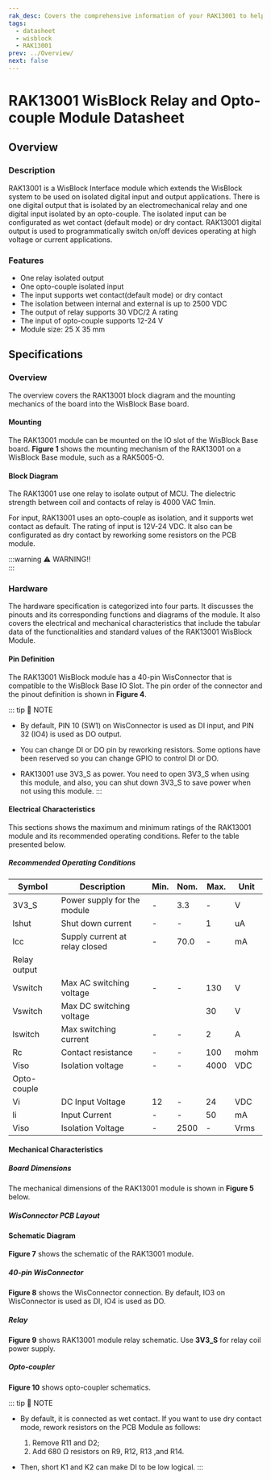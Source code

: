 ```yaml
---
rak_desc: Covers the comprehensive information of your RAK13001 to help you in using it. This information includes technical specifications, characteristics, and requirements, and it also discusses the device components.
tags:
  - datasheet
  - wisblock
  - RAK13001
prev: ../Overview/
next: false
---
```


# RAK13001 WisBlock Relay and Opto-couple Module Datasheet

## Overview

### Description

RAK13001 is a WisBlock Interface module which extends the WisBlock system to be used on isolated digital input and output applications. There is one digital output that is isolated by an electromechanical relay and one digital input isolated by an opto-couple. The isolated input can be configurated as wet contact (default mode) or dry contact. RAK13001 digital output is used to programmatically switch on/off devices operating at high voltage or current applications.

### Features

- One relay isolated output
- One opto-couple isolated input
- The input supports wet contact(default mode) or dry contact
- The isolation between internal and external is up to 2500&nbsp;VDC
- The output of relay supports 30&nbsp;VDC/2&nbsp;A rating
- The input of opto-couple supports 12-24&nbsp;V
- Module size: 25 X 35&nbsp;mm

## Specifications

### Overview 

The overview covers the RAK13001 block diagram and the mounting mechanics of the board into the WisBlock Base board.

#### Mounting

The RAK13001 module can be mounted on the IO slot of the WisBlock Base board. **Figure 1** shows the mounting mechanism of the RAK13001 on a WisBlock Base module, such as a RAK5005-O.

<rk-img
  src="/assets/images/wisblock/rak13001/datasheet/mounting-mechanism.png"
  width="60%"
  caption="RAK13001 mounting mechanism on a WisBlock Base module"
/>

#### Block Diagram

<rk-img
  src="/assets/images/wisblock/rak13001/datasheet/block-diagram.png"
  width="70%"
  caption="RAK13001 Block Diagram"
/>

The RAK13001 use one relay to isolate output of MCU. The dielectric strength between coil and contacts of relay is 4000&nbsp;VAC 1min.

For input, RAK13001 uses an opto-couple as isolation, and it supports wet contact as default. The rating of input is 12V-24&nbsp;VDC. It also can be configurated as dry contact by reworking some resistors on the PCB module.

:::warning ⚠️ WARNING!!    
<rk-img
  src="/assets/images/wisblock/rak13001/datasheet/warning.png"
  width="90%"
  caption="Safety Precaution"
/>
:::

### Hardware

The hardware specification is categorized into four parts. It discusses the pinouts and its corresponding functions and diagrams of the module. It also covers the electrical and mechanical characteristics that include the tabular data of the functionalities and standard values of the RAK13001 WisBlock Module.

#### Pin Definition

The RAK13001 WisBlock module has a 40-pin WisConnector that is compatible to the WisBlock Base IO Slot. The pin order of the connector and the pinout definition is shown in **Figure 4**. 

<rk-img
  src="/assets/images/wisblock/rak13001/datasheet/rak13001-pinout.png"
  width="50%"
  caption="RAK13001 Pinout Schematic"
/>

::: tip 📝 NOTE
- By default, PIN 10 (SW1) on WisConnector is used as DI input, and PIN 32 (IO4) is used as DO output. 

- You can change DI or DO pin by reworking resistors. Some options have been reserved so you can change GPIO to control DI or DO.

- RAK13001 use 3V3_S as power. You need to open 3V3_S when using this module, and also, you can shut down 3V3_S to save power when not using this module.
:::  

#### Electrical Characteristics

This sections shows the maximum and minimum ratings of the RAK13001 module and its recommended operating conditions. Refer to the table presented below.

##### Recommended Operating Conditions

| Symbol       | Description                    | Min. | Nom. | Max. | Unit |
| ------------ | ------------------------------ | ---- | ---- | ---- | ---- |
| 3V3_S        | Power supply for the module    | -    | 3.3  | -    | V    |
| Ishut        | Shut down current              | -    | -    | 1    | uA   |
| Icc          | Supply current at relay closed | -    | 70.0 | -    | mA   |
| Relay output |                                |      |      |      |      |
| Vswitch      | Max AC switching voltage       | -    | -    | 130  | V    |
| Vswitch      | Max DC switching voltage       |      |      | 30   | V    |
| Iswitch      | Max switching current          | -    | -    | 2    | A    |
| Rc           | Contact resistance             | -    | -    | 100  | mohm |
| Viso         | Isolation voltage              | -    | -    | 4000 | VDC  |
| Opto-couple  |                                |      |      |      |      |
| Vi           | DC Input Voltage               | 12   | -    | 24   | VDC  |
| Ii           | Input Current                  | -    | -    | 50   | mA   |
| Viso         | Isolation Voltage              | -    | 2500 | -    | Vrms |



#### Mechanical Characteristics

##### Board Dimensions

The mechanical dimensions of the RAK13001 module is shown in **Figure 5** below.

<rk-img
  src="/assets/images/wisblock/rak13001/datasheet/mechanical-dimensions.png"
  width="75%"
  caption="RAK13001 Mechanical Dimensions"
/>

##### WisConnector PCB Layout

<rk-img
  src="/assets/images/wisblock/rak13001/datasheet/wisconnector-pcb.png"
  width="100%"
  caption="WisConnector PCB footprint and recommendations"
/>

#### Schematic Diagram

**Figure 7** shows the schematic of the RAK13001 module.

<rk-img
  src="/assets/images/wisblock/rak13001/datasheet/rak13001-schematic.png"
  width="100%"
  caption="RAK13001 WisBlock Module Schematic"
/>

##### 40-pin WisConnector

**Figure 8** shows the WisConnector connection. By default, IO3 on WisConnector is used as DI, IO4 is used as DO.

<rk-img
  src="/assets/images/wisblock/rak13001/datasheet/rak13001-wisio.png"
  width="50%"
  caption="RAK13001 WisConnector"
/>

##### Relay 

**Figure 9** shows RAK13001 module relay schematic. Use **3V3_S** for relay coil power supply.

<rk-img
  src="/assets/images/wisblock/rak13001/datasheet/rak13001-relay.png"
  width="50%"
  caption="RAK13001 WisBlock Relay Schematic"
/>

##### Opto-coupler

**Figure 10** shows opto-coupler schematics.

<rk-img
  src="/assets/images/wisblock/rak13001/datasheet/rak13001-optocoupler.png"
  width="60%"
  caption="RAK13001 Opto-coupler Schematics"
/>

::: tip 📝 NOTE
- By default, it is connected as wet contact. If you want to use dry contact mode, rework resistors on the PCB Module as follows:

    1. Remove R11 and D2;
    2. Add 680&nbsp;Ω resistors on R9, R12, R13 ,and R14.

- Then, short K1 and K2 can make DI to be low logical.
::: 

<rk-img
  src="/assets/images/wisblock/rak13001/datasheet/rak13001-silkscreen.png"
  width="60%"
  caption="RAK13001 PCB Silkscreen"
/>

